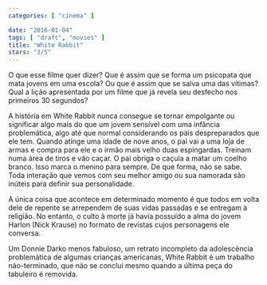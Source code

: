 ```yaml
---
categories: [ "cinema" ]

date: "2016-01-04"
tags: [ "draft", "movies" ]
title: "White Rabbit"
stars: "3/5"
---
```

O que esse filme quer dizer? Que é assim que se forma um psicopata que mata jovens em uma escola? Ou que é assim que se salva uma das vítimas? Qual a lição apresentada por um filme que já revela seu desfecho nos primeiros 30 segundos?

A história em White Rabbit nunca consegue se tornar empolgante ou significar algo mais do que um jovem sensível com uma infância problemática, algo até que normal considerando os pais despreparados que ele tem. Quando atinge uma idade de nove anos, o pai vai a uma loja de armas e compra para ele e o irmão mais velho duas espingardas. Treinam numa área de tiros e vão caçar. O pai obriga o caçula a matar um coelho branco. Isso marca o menino para sempre. De que forma, não se sabe. Toda interação que vemos com seu melhor amigo ou sua namorada são inúteis para definir sua personalidade.

A única coisa que acontece em determinado momento é que todos em volta dele de repente se arrependem de suas vidas passadas e se entregam à religião. No entanto, o culto à morte já havia possuído a alma do jovem Harlon (Nick Krause) no formato de revistas cujos personagens ele conversa.

Um Donnie Darko menos fabuloso, um retrato incompleto da adolescência problemática de algumas crianças americanas, White Rabbit é um trabalho não-terminado, que não se conclui mesmo quando a última peça do tabuleiro é removida.
